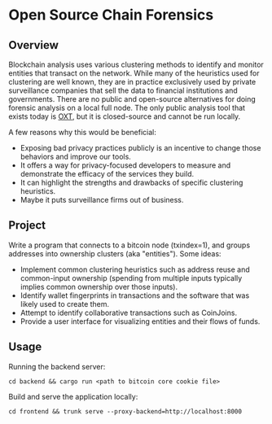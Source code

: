 # Open Source Chain Forensics

## Overview

Blockchain analysis uses various clustering methods to identify and monitor entities that transact on the network. While many of the heuristics used for clustering are well known, they are in practice exclusively used by private surveillance companies that sell the data to financial institutions and governments. There are no public and open-source alternatives for doing forensic analysis on a local full node. The only public analysis tool that exists today is [OXT](https://oxt.me), but it is closed-source and cannot be run locally.

A few reasons why this would be beneficial:
- Exposing bad privacy practices publicly is an incentive to change those behaviors and improve our tools.
- It offers a way for privacy-focused developers to measure and demonstrate the efficacy of the services they build.
- It can highlight the strengths and drawbacks of specific clustering heuristics.
- Maybe it puts surveillance firms out of business.

## Project

Write a program that connects to a bitcoin node (txindex=1), and groups addresses into ownership clusters (aka "entities"). Some ideas:
- Implement common clustering heuristics such as address reuse and common-input ownership (spending from multiple inputs typically implies common ownership over those inputs).
- Identify wallet fingerprints in transactions and the software that was likely used to create them.
- Attempt to identify collaborative transactions such as CoinJoins.
- Provide a user interface for visualizing entities and their flows of funds. 

## Usage

Running the backend server:

```
cd backend && cargo run <path to bitcoin core cookie file>
```

Build and serve the application locally:

```
cd frontend && trunk serve --proxy-backend=http://localhost:8000
```
